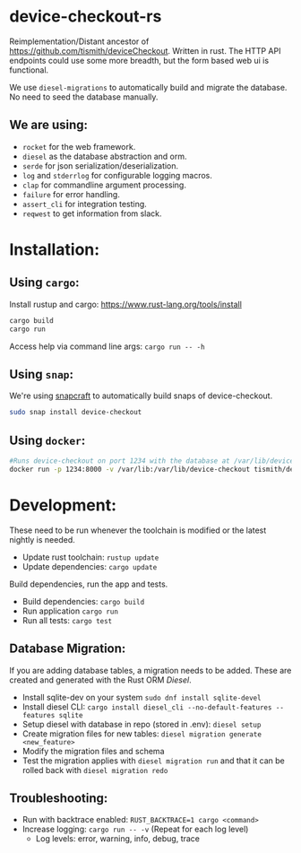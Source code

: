 device-checkout-rs
==================
Reimplementation/Distant ancestor of https://github.com/tismith/deviceCheckout. 
Written in rust. The HTTP API endpoints could use some more 
breadth, but the form based web ui is functional.

We use `diesel-migrations` to automatically build and migrate the database. No need to seed the database manually.

We are using:
-------------
* `rocket` for the web framework.
* `diesel` as the database abstraction and orm.
* `serde` for json serialization/deserialization.
* `log` and `stderrlog` for configurable logging macros.
* `clap` for commandline argument processing.
* `failure` for error handling.
* `assert_cli` for integration testing.
* `reqwest` to get information from slack.

Installation:
=============

Using `cargo`:
--------------

Install rustup and cargo: https://www.rust-lang.org/tools/install

```sh
cargo build
cargo run
```

Access help via command line args: `cargo run -- -h`

Using `snap`:
-------------

We're using [snapcraft](https://build.snapcraft.io) to automatically build snaps of device-checkout.

```sh
sudo snap install device-checkout
```

Using `docker`:
---------------

```sh
#Runs device-checkout on port 1234 with the database at /var/lib/devices.db
docker run -p 1234:8000 -v /var/lib:/var/lib/device-checkout tismith/device-checkout-rs
```

Development:
============
These need to be run whenever the toolchain is modified or the latest nightly is needed.
* Update rust toolchain: `rustup update`
* Update dependencies: `cargo update`

Build dependencies, run the app and tests.
* Build dependencies: `cargo build`
* Run application `cargo run`
* Run all tests: `cargo test`

Database Migration:
-------------------
If you are adding database tables, a migration needs to be added. These are created and generated with the Rust ORM *Diesel*.

* Install sqlite-dev on your system `sudo dnf install sqlite-devel`
* Install diesel CLI: `cargo install diesel_cli --no-default-features --features sqlite`
* Setup diesel with database in repo (stored in .env): `diesel setup`
* Create migration files for new tables: `diesel migration generate <new_feature>`
* Modify the migration files and schema
* Test the migration applies with `diesel migration run` and that it can be rolled back with `diesel migration redo`

Troubleshooting:
----------------

* Run with backtrace enabled: `RUST_BACKTRACE=1 cargo <command>`
* Increase logging: `cargo run -- -v` (Repeat for each log level)
  * Log levels: error, warning, info, debug, trace
